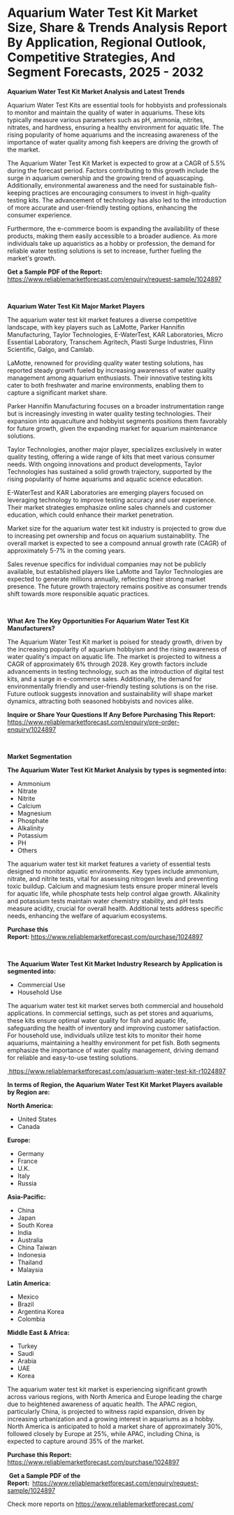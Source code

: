 <p><h1>Aquarium Water Test Kit Market Size, Share & Trends Analysis Report By Application, Regional Outlook, Competitive Strategies, And Segment Forecasts, 2025 - 2032</h1></p><p><strong>Aquarium Water Test Kit Market Analysis and Latest Trends</strong></p>
<p><p>Aquarium Water Test Kits are essential tools for hobbyists and professionals to monitor and maintain the quality of water in aquariums. These kits typically measure various parameters such as pH, ammonia, nitrites, nitrates, and hardness, ensuring a healthy environment for aquatic life. The rising popularity of home aquariums and the increasing awareness of the importance of water quality among fish keepers are driving the growth of the market.</p><p>The Aquarium Water Test Kit Market is expected to grow at a CAGR of 5.5% during the forecast period. Factors contributing to this growth include the surge in aquarium ownership and the growing trend of aquascaping. Additionally, environmental awareness and the need for sustainable fish-keeping practices are encouraging consumers to invest in high-quality testing kits. The advancement of technology has also led to the introduction of more accurate and user-friendly testing options, enhancing the consumer experience.</p><p>Furthermore, the e-commerce boom is expanding the availability of these products, making them easily accessible to a broader audience. As more individuals take up aquaristics as a hobby or profession, the demand for reliable water testing solutions is set to increase, further fueling the market's growth.</p></p>
<p><strong>Get a Sample PDF of the Report:&nbsp;</strong> <a href="https://www.reliablemarketforecast.com/enquiry/request-sample/1024897?utm_campaign=2202&utm_medium=2&utm_source=Github&utm_content=ia&utm_term=05032025&utm_id=aquarium-water-test-kit">https://www.reliablemarketforecast.com/enquiry/request-sample/1024897</a></p>
<p>&nbsp;</p>
<p><strong>Aquarium Water Test Kit Major Market Players</strong></p>
<p><p>The aquarium water test kit market features a diverse competitive landscape, with key players such as LaMotte, Parker Hannifin Manufacturing, Taylor Technologies, E-WaterTest, KAR Laboratories, Micro Essential Laboratory, Transchem Agritech, Plasti Surge Industries, Flinn Scientific, Galgo, and Camlab.</p><p>LaMotte, renowned for providing quality water testing solutions, has reported steady growth fueled by increasing awareness of water quality management among aquarium enthusiasts. Their innovative testing kits cater to both freshwater and marine environments, enabling them to capture a significant market share.</p><p>Parker Hannifin Manufacturing focuses on a broader instrumentation range but is increasingly investing in water quality testing technologies. Their expansion into aquaculture and hobbyist segments positions them favorably for future growth, given the expanding market for aquarium maintenance solutions.</p><p>Taylor Technologies, another major player, specializes exclusively in water quality testing, offering a wide range of kits that meet various consumer needs. With ongoing innovations and product developments, Taylor Technologies has sustained a solid growth trajectory, supported by the rising popularity of home aquariums and aquatic science education.</p><p>E-WaterTest and KAR Laboratories are emerging players focused on leveraging technology to improve testing accuracy and user experience. Their market strategies emphasize online sales channels and customer education, which could enhance their market penetration.</p><p>Market size for the aquarium water test kit industry is projected to grow due to increasing pet ownership and focus on aquarium sustainability. The overall market is expected to see a compound annual growth rate (CAGR) of approximately 5-7% in the coming years.</p><p>Sales revenue specifics for individual companies may not be publicly available, but established players like LaMotte and Taylor Technologies are expected to generate millions annually, reflecting their strong market presence. The future growth trajectory remains positive as consumer trends shift towards more responsible aquatic practices.</p></p>
<p>&nbsp;</p>
<p><strong>What Are The Key Opportunities For Aquarium Water Test Kit Manufacturers?</strong></p>
<p><p>The Aquarium Water Test Kit market is poised for steady growth, driven by the increasing popularity of aquarium hobbyism and the rising awareness of water quality's impact on aquatic life. The market is projected to witness a CAGR of approximately 6% through 2028. Key growth factors include advancements in testing technology, such as the introduction of digital test kits, and a surge in e-commerce sales. Additionally, the demand for environmentally friendly and user-friendly testing solutions is on the rise. Future outlook suggests innovation and sustainability will shape market dynamics, attracting both seasoned hobbyists and novices alike.</p></p>
<p><strong>Inquire or Share Your Questions If Any Before Purchasing This Report:</strong> <a href="https://www.reliablemarketforecast.com/enquiry/pre-order-enquiry/1024897?utm_campaign=2202&utm_medium=2&utm_source=Github&utm_content=ia&utm_term=05032025&utm_id=aquarium-water-test-kit">https://www.reliablemarketforecast.com/enquiry/pre-order-enquiry/1024897</a></p>
<p>&nbsp;</p>
<p><strong>Market Segmentation</strong></p>
<p><strong>The Aquarium Water Test Kit Market Analysis by types is segmented into:</strong></p>
<p><ul><li>Ammonium</li><li>Nitrate</li><li>Nitrite</li><li>Calcium</li><li>Magnesium</li><li>Phosphate</li><li>Alkalinity</li><li>Potassium</li><li>PH</li><li>Others</li></ul></p>
<p><p>The aquarium water test kit market features a variety of essential tests designed to monitor aquatic environments. Key types include ammonium, nitrate, and nitrite tests, vital for assessing nitrogen levels and preventing toxic buildup. Calcium and magnesium tests ensure proper mineral levels for aquatic life, while phosphate tests help control algae growth. Alkalinity and potassium tests maintain water chemistry stability, and pH tests measure acidity, crucial for overall health. Additional tests address specific needs, enhancing the welfare of aquarium ecosystems.</p></p>
<p><strong>Purchase this Report:&nbsp;</strong><a href="https://www.reliablemarketforecast.com/purchase/1024897?utm_campaign=2202&utm_medium=2&utm_source=Github&utm_content=ia&utm_term=05032025&utm_id=aquarium-water-test-kit">https://www.reliablemarketforecast.com/purchase/1024897</a></p>
<p>&nbsp;</p>
<p><strong>The Aquarium Water Test Kit Market Industry Research by Application is segmented into:</strong></p>
<p><ul><li>Commercial Use</li><li>Household Use</li></ul></p>
<p><p>The aquarium water test kit market serves both commercial and household applications. In commercial settings, such as pet stores and aquariums, these kits ensure optimal water quality for fish and aquatic life, safeguarding the health of inventory and improving customer satisfaction. For household use, individuals utilize test kits to monitor their home aquariums, maintaining a healthy environment for pet fish. Both segments emphasize the importance of water quality management, driving demand for reliable and easy-to-use testing solutions.</p></p>
<p><a href="https://www.reliablemarketforecast.com/aquarium-water-test-kit-r1024897?utm_campaign=2202&utm_medium=2&utm_source=Github&utm_content=ia&utm_term=05032025&utm_id=aquarium-water-test-kit">&nbsp;https://www.reliablemarketforecast.com/aquarium-water-test-kit-r1024897</a></p>
<p><strong>In terms of Region, the Aquarium Water Test Kit Market Players available by Region are:</strong></p>
<p>
    <p> <strong> North America: </strong>
        <ul>
            <li>United States</li>
            <li>Canada</li>
        </ul>
        </p> 
    <p> <strong> Europe: </strong>
        <ul>
            <li>Germany</li>
            <li>France</li>
            <li>U.K.</li>
            <li>Italy</li>
            <li>Russia</li>
        </ul>
        </p> 
    <p> <strong> Asia-Pacific: </strong>
        <ul>
            <li>China</li>
            <li>Japan</li>
            <li>South Korea</li>
            <li>India</li>
            <li>Australia</li>
            <li>China Taiwan</li>
            <li>Indonesia</li>
            <li>Thailand</li>
            <li>Malaysia</li>
        </ul>
        </p> 
    <p> <strong> Latin America: </strong>
        <ul>
            <li>Mexico</li>
            <li>Brazil</li>
            <li>Argentina Korea</li>
            <li>Colombia</li>
        </ul>
        </p> 
    <p> <strong> Middle East & Africa: </strong>
        <ul>
            <li>Turkey</li>
            <li>Saudi</li>
            <li>Arabia</li>
            <li>UAE</li>
            <li>Korea</li>
        </ul>
    </p>
    </p>
<p><p>The aquarium water test kit market is experiencing significant growth across various regions, with North America and Europe leading the charge due to heightened awareness of aquatic health. The APAC region, particularly China, is projected to witness rapid expansion, driven by increasing urbanization and a growing interest in aquariums as a hobby. North America is anticipated to hold a market share of approximately 30%, followed closely by Europe at 25%, while APAC, including China, is expected to capture around 35% of the market.</p></p>
<p><strong>Purchase this Report: </strong><a href="https://www.reliablemarketforecast.com/purchase/1024897?utm_campaign=2202&utm_medium=2&utm_source=Github&utm_content=ia&utm_term=05032025&utm_id=aquarium-water-test-kit">https://www.reliablemarketforecast.com/purchase/1024897</a></p>
<p>&nbsp;<strong>Get a Sample PDF of the Report:&nbsp;&nbsp;</strong><a href="https://www.reliablemarketforecast.com/enquiry/request-sample/1024897?utm_campaign=2202&utm_medium=2&utm_source=Github&utm_content=ia&utm_term=05032025&utm_id=aquarium-water-test-kit">https://www.reliablemarketforecast.com/enquiry/request-sample/1024897</a></p>
<p><strong></strong></p>
<p>Check more reports on <a href="https://www.reliablemarketforecast.com/?utm_campaign=2202&utm_medium=2&utm_source=Github&utm_content=ia&utm_term=05032025&utm_id=aquarium-water-test-kit">https://www.reliablemarketforecast.com/</a></p>